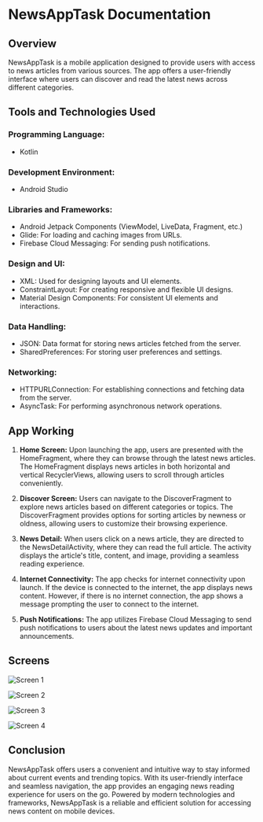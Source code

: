 # NewsAppTask Documentation

## Overview

NewsAppTask is a mobile application designed to provide users with access to news articles from various sources. The app offers a user-friendly interface where users can discover and read the latest news across different categories.

## Tools and Technologies Used

### Programming Language:
- Kotlin

### Development Environment:
- Android Studio

### Libraries and Frameworks:
- Android Jetpack Components (ViewModel, LiveData, Fragment, etc.)
- Glide: For loading and caching images from URLs.
- Firebase Cloud Messaging: For sending push notifications.

### Design and UI:
- XML: Used for designing layouts and UI elements.
- ConstraintLayout: For creating responsive and flexible UI designs.
- Material Design Components: For consistent UI elements and interactions.

### Data Handling:
- JSON: Data format for storing news articles fetched from the server.
- SharedPreferences: For storing user preferences and settings.

### Networking:
- HTTPURLConnection: For establishing connections and fetching data from the server.
- AsyncTask: For performing asynchronous network operations.

## App Working

1. **Home Screen:** Upon launching the app, users are presented with the HomeFragment, where they can browse through the latest news articles. The HomeFragment displays news articles in both horizontal and vertical RecyclerViews, allowing users to scroll through articles conveniently.

2. **Discover Screen:** Users can navigate to the DiscoverFragment to explore news articles based on different categories or topics. The DiscoverFragment provides options for sorting articles by newness or oldness, allowing users to customize their browsing experience.

3. **News Detail:** When users click on a news article, they are directed to the NewsDetailActivity, where they can read the full article. The activity displays the article's title, content, and image, providing a seamless reading experience.

4. **Internet Connectivity:** The app checks for internet connectivity upon launch. If the device is connected to the internet, the app displays news content. However, if there is no internet connection, the app shows a message prompting the user to connect to the internet.

5. **Push Notifications:** The app utilizes Firebase Cloud Messaging to send push notifications to users about the latest news updates and important announcements.

## Screens

![Screen 1](https://github.com/harsh23-06/NewsAppTask/blob/master/app/src/main/res/drawable/screen%201.jpeg)

![Screen 2](https://github.com/harsh23-06/NewsAppTask/blob/master/app/src/main/res/drawable/screen%202.jpeg)

![Screen 3](https://github.com/harsh23-06/NewsAppTask/blob/master/app/src/main/res/drawable/screen%203.jpeg)

![Screen 4](https://github.com/harsh23-06/NewsAppTask/blob/master/app/src/main/res/drawable/screen%204.jpeg)

## Conclusion

NewsAppTask offers users a convenient and intuitive way to stay informed about current events and trending topics. With its user-friendly interface and seamless navigation, the app provides an engaging news reading experience for users on the go. Powered by modern technologies and frameworks, NewsAppTask is a reliable and efficient solution for accessing news content on mobile devices.

